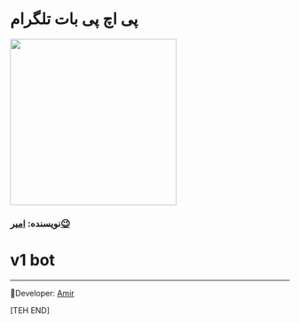 # **پی اچ پی بات تلگرام** #

<div align="New bot"><a href="https://t.me/amir_sezar"><img src="http://s7.picofile.com/file/8376843018/IMG_20191101_000253_914.jpg" width="300"></a></div>

### نویسنده: [امیر😉](https://t.me/isdev)

# v1 bot
---------------------------------
🚪Developer: [Amir](https://t.me/isdev)

[TEH END]

